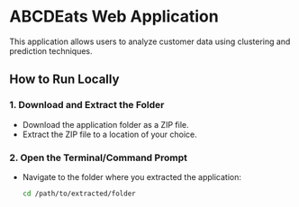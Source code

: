 # ABCDEats Web Application

This application allows users to analyze customer data using clustering and prediction techniques.

## How to Run Locally

### 1. Download and Extract the Folder
- Download the application folder as a ZIP file.
- Extract the ZIP file to a location of your choice.

### 2. Open the Terminal/Command Prompt
- Navigate to the folder where you extracted the application:
  ```bash
  cd /path/to/extracted/folder
